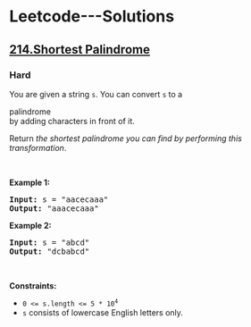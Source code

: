 # Leetcode---Solutions
<h2>
    <a href="https://leetcode.com/problems/shortest-palindrome/?envType=daily-question&envId=2024-09-20">
        214.Shortest Palindrome
    </a>
</h2>
<h3>
    Hard
</h3>
<p>You are given a string <code>s</code>. You can convert <code>s</code> to a <span data-keyword="palindrome-string" class=" cursor-pointer relative text-dark-blue-s text-sm"><div class="popover-wrapper inline-block" data-headlessui-state=""><div><div aria-expanded="false" data-headlessui-state="" id="headlessui-popover-button-:rm:"><div>palindrome</div></div><div style="position: fixed; z-index: 40; inset: 0px auto auto 0px; transform: translate(365px, 183px);"></div></div></div></span> by adding characters in front of it.</p>

<p>Return <em>the shortest palindrome you can find by performing this transformation</em>.</p>

<p>&nbsp;</p>
<p><strong>Example 1:</strong></p>
<pre><strong>Input:</strong> s = "aacecaaa"
<strong>Output:</strong> "aaacecaaa"
</pre><p><strong>Example 2:</strong></p>
<pre><strong>Input:</strong> s = "abcd"
<strong>Output:</strong> "dcbabcd"
</pre>
<p>&nbsp;</p>
<p><strong>Constraints:</strong></p>

<ul>
	<li><code>0 &lt;= s.length &lt;= 5 * 10<sup>4</sup></code></li>
	<li><code>s</code> consists of lowercase English letters only.</li>
</ul>